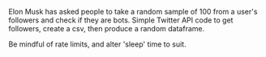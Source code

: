 Elon Musk has asked people to take a random sample of 100 from a user's followers and check if they are bots.
Simple Twitter API code to get followers, create a csv, then produce a random dataframe.

Be mindful of rate limits, and alter 'sleep' time to suit.
